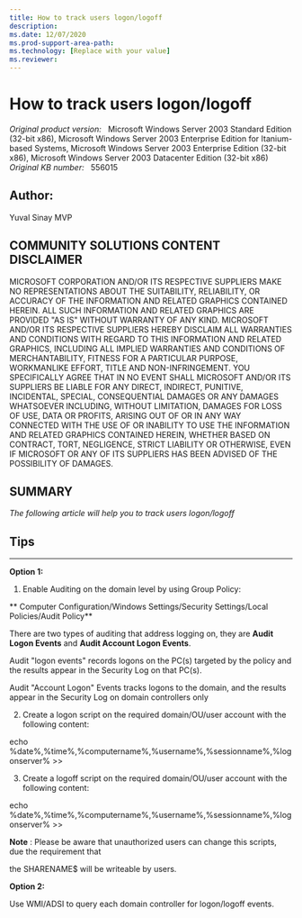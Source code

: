 ```yaml
---
title: How to track users logon/logoff
description: 
ms.date: 12/07/2020
ms.prod-support-area-path: 
ms.technology: [Replace with your value]
ms.reviewer: 
---
```

# How to track users logon/logoff

_Original product version:_ &nbsp; Microsoft Windows Server 2003 Standard Edition (32-bit x86), Microsoft Windows Server 2003 Enterprise Edition for Itanium-based Systems, Microsoft Windows Server 2003 Enterprise Edition (32-bit x86), Microsoft Windows Server 2003 Datacenter Edition (32-bit x86)  
_Original KB number:_ &nbsp; 556015

## Author:

Yuval Sinay MVP

## COMMUNITY SOLUTIONS CONTENT DISCLAIMER

MICROSOFT CORPORATION AND/OR ITS RESPECTIVE SUPPLIERS MAKE NO REPRESENTATIONS ABOUT THE SUITABILITY, RELIABILITY, OR ACCURACY OF THE INFORMATION AND RELATED GRAPHICS CONTAINED HEREIN. ALL SUCH INFORMATION AND RELATED GRAPHICS ARE PROVIDED "AS IS" WITHOUT WARRANTY OF ANY KIND. MICROSOFT AND/OR ITS RESPECTIVE SUPPLIERS HEREBY DISCLAIM ALL WARRANTIES AND CONDITIONS WITH REGARD TO THIS INFORMATION AND RELATED GRAPHICS, INCLUDING ALL IMPLIED WARRANTIES AND CONDITIONS OF MERCHANTABILITY, FITNESS FOR A PARTICULAR PURPOSE, WORKMANLIKE EFFORT, TITLE AND NON-INFRINGEMENT. YOU SPECIFICALLY AGREE THAT IN NO EVENT SHALL MICROSOFT AND/OR ITS SUPPLIERS BE LIABLE FOR ANY DIRECT, INDIRECT, PUNITIVE, INCIDENTAL, SPECIAL, CONSEQUENTIAL DAMAGES OR ANY DAMAGES WHATSOEVER INCLUDING, WITHOUT LIMITATION, DAMAGES FOR LOSS OF USE, DATA OR PROFITS, ARISING OUT OF OR IN ANY WAY CONNECTED WITH THE USE OF OR INABILITY TO USE THE INFORMATION AND RELATED GRAPHICS CONTAINED HEREIN, WHETHER BASED ON CONTRACT, TORT, NEGLIGENCE, STRICT LIABILITY OR OTHERWISE, EVEN IF MICROSOFT OR ANY OF ITS SUPPLIERS HAS BEEN ADVISED OF THE POSSIBILITY OF DAMAGES.

## SUMMARY

*The following article will help you to track users logon/logoff*  

## Tips

****  
 **Option 1:**  

1. Enable Auditing on the domain level by using Group Policy:

** Computer Configuration/Windows Settings/Security Settings/Local Policies/Audit Policy**  

There are two types of auditing that address logging on, they are **Audit Logon Events** and **Audit Account Logon Events**.

Audit "logon events" records logons on the PC(s) targeted by the policy and the results appear in the Security Log on that PC(s).

Audit "Account Logon" Events tracks logons to the domain, and the results appear in the Security Log on domain controllers only

2. Create a logon script on the required domain/OU/user account with the following content:

echo %date%,%time%,%computername%,%username%,%sessionname%,%logonserver% >> 

3. Create a logoff script on the required domain/OU/user account with the following content:

echo %date%,%time%,%computername%,%username%,%sessionname%,%logonserver% >> 

**Note** : Please be aware that unauthorized users can change this scripts, due the requirement that

the SHARENAME$ will be writeable by users.

**Option 2:**  

Use WMI/ADSI to query each domain controller for logon/logoff events.
